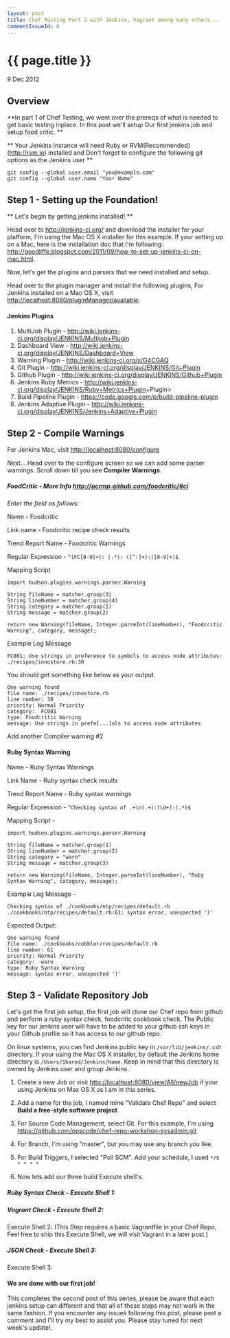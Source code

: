 ```yaml
---
layout: post
title: Chef Testing Part 2 with Jenkins, Vagrant among many others...
commentIssueId: 6
---
```

{{ page.title }}
================

<p class="meta">9 Dec 2012</p>

## Overview

**In part 1 of Chef Testing, we went over the prereqs of what is needed to get basic testing inplace. In this post we'll setup Our first jenkins job and setup food critic. **

** Your Jenkins Instance will need Ruby or RVM(Recommended) (http://rvm.io) installed and Don't forget to configure the following git options as the Jenkins user **

```
git config --global user.email "you@example.com"
git config --global user.name "Your Name"

```

## Step 1 - Setting up the Foundation!

** Let's begin by getting jenkins installed! **

Head over to <http://jenkins-ci.org/> and download the installer for your platform, I'm using the Mac OS X installer for this example. If your setting up on a Mac, here is the installation doc that I'm following: <http://goodliffe.blogspot.com/2011/09/how-to-set-up-jenkins-ci-on-mac.html>.

Now, let's get the plugins and parsers that we need installed and setup. 

Head over to the plugin manager and install the following plugins, For Jenkins installed on a Mac OS X, visit <http://localhost:8080/pluginManager/available>. 

#### Jenkins Plugins

1. MultiJob Plugin - <http://wiki.jenkins-ci.org/display/JENKINS/Multijob+Plugin>
2. Dashboard View - <http://wiki.jenkins-ci.org/display/JENKINS/Dashboard+View>
3. Warning Plugin - <http://wiki.jenkins-ci.org/x/G4CGAQ>
4. Git Plugin - <http://wiki.jenkins-ci.org/display/JENKINS/Git+Plugin>
5. Github Plugin - <http://wiki.jenkins-ci.org/display/JENKINS/Github+Plugin>
6. Jenkins Ruby Metrics - <http://wiki.jenkins-ci.org/display/JENKINS/Ruby+Metrics+Plugin>+Plugin>
7. Build Pipeline Plugin - <https://code.google.com/p/build-pipeline-plugin>
8. Jenkins Adaptive Plugin - <http://wiki.jenkins-ci.org/display/JENKINS/Jenkins+Adaptive+Plugin>

## Step 2 - Compile Warnings 
For Jenkins Mac, visit <http://localhost:8080/configure>


Next… Head over to the configure screen so we can add some parser warnings. Scroll down till you see **Compiler Warnings**.

##### FoodCritic - More Info <http://acrmp.github.com/foodcritic/#ci>
*Enter the field as follows:*

Name -  Foodcritic

Link name - Foodcritic recipe check results

Trend Report Name - Foodcritic Warnings

Regular Expression - `^(FC[0-9]+): (.*): ([^:]+):([0-9]+)$`

Mapping Script

```
import hudson.plugins.warnings.parser.Warning

String fileName = matcher.group(3)
String lineNumber = matcher.group(4)
String category = matcher.group(1)
String message = matcher.group(2)

return new Warning(fileName, Integer.parseInt(lineNumber), "Foodcritic Warning", category, message);
```
Example Log Message 

```FC001: Use strings in preference to symbols to access node attributes: ./recipes/innostore.rb:30``` 

You should get something like below as your output.

```
One warning found
file name: ./recipes/innostore.rb
line number: 30
priority: Normal Priority
category:  FC001
type: Foodcritic Warning
message: Use strings in prefe[...]ols to access node attributes

```
Add another Compiler warning #2 

#### Ruby Syntax Warning 

Name - Ruby Syntax Warnings

Link Name - Ruby syntax check results

Trend Report Name - Ruby syntax warnings

Regular Expression - `^Checking syntax of .+\n(.+):(\d+):(.*)$`

Mapping Script -

```
import hudson.plugins.warnings.parser.Warning

String fileName = matcher.group(1)
String lineNumber = matcher.group(2)
String category = "warn"
String message = matcher.group(3)

return new Warning(fileName, Integer.parseInt(lineNumber), "Ruby Syntax Warning", category, message);

```

Example Log Message - 

```
Checking syntax of ./cookbooks/ntp/recipes/default.rb
./cookbooks/ntp/recipes/default.rb:61: syntax error, unexpected ')'

```

Expected Output:

```
One warning found
file name: ./cookbooks/cobbler/recipes/default.rb
line number: 61
priority: Normal Priority
category:  warn
type: Ruby Syntax Warning
message: syntax error, unexpected ')'

```

## Step 3 - Validate Repository Job


Let's get the first job setup, the first job will clone our Chef repo from github and perform a ruby syntax check, foodcritic cookbook check. The Public key for our jenkins user will have to be added to your github ssh keys in your Github profile so it has access to our github repo. 

On linux systems, you can find Jenkins public key in `/var/lib/jenkins/.ssh` directory. If your using the Mac OS X installer, by default the Jenkins home directory is `/Users/Shared/Jenkins/Home`. Keep in mind that this directory is owned by Jenkins user and group Jenkins.


1. Create a new Job or visit <http://localhost:8080/view/All/newJob> if your using Jenkins on Max OS X as I am in this series. 

2. Add a name for the job, I named mine "Validate Chef Repo" and select **Build a free-style software project**

3. For Source Code Management, select Git. For this example, I'm using <https://github.com/opscode/chef-repo-workshop-sysadmin.git>
4. For Branch, I'm using "master", but you may use any branch you like. 
5. For Build Triggers, I selected "Poll SCM". Add your schedule, I used `*/5 * * * *`
6. Now lets add our three build Execute shell's. 

##### Ruby Syntax Check - Execute Shell 1:
 <script src="https://gist.github.com/4242705.js?file=gistfile1.txt"></script>

##### Vagrant Check - Execute Shell 2:
Execute Shell 2: (This Step requires a basic Vagrantfile in your Chef Repo, Feel free to ship this Execute Shell, we will visit Vagrant in a later post.)
<script src="https://gist.github.com/4246285.js?file=gistfile1.txt"></script>

##### JSON Check - Execute Shell 3:
Execute Shell 3: 
<script src="https://gist.github.com/4252209.js?file=gistfile1.txt"></script>


#### We are done with our first job!

This completes the second post of this series, please be aware that each jenkins setup can different and that all of these steps may not work in the same fashion. If you encounter any issues following this post, please post a comment and I'll try my best to assist you. Please stay tuned for next week's update!.




